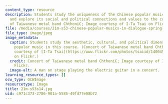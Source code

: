 ```yaml
---
content_type: resource
description: Students study the uniqueness of the Chinese popular music in this course,
  and explore its social and political connections and values to the culture. Concert
  of Taiwanese metal band ChthoniC; Image courtesy of I-Ta Tsai on Flickr.
file: /media/courses/21m-s53-chinese-popular-musics-in-dialogue-spring-2014/c971c3732786901a558549fd77e08b72_21m-s53s14.jpg
file_type: image/jpeg
image_metadata:
  caption: Students study the aesthetic, cultural, and political dimensions of Chinese-language
    popular music in this course. (Concert of Taiwanese metal band ChthoniC; Image
    courtesy of [I-Ta Tsai](https://www.flickr.com/photos/tsaiid/14004563662/in/set-72157644346326683)
    on Flickr.)
  credit: Concert of Taiwanese metal band ChthoniC; Image courtesy of I-Ta Tsai on
    Flickr.
  image-alt: A man on stage playing the electric guitar in a concert.
learning_resource_types: []
ocw_type: OCWImage
resourcetype: Image
title: 21m-s53s14.jpg
uid: c971c373-2786-901a-5585-49fd77e08b72
---
```

